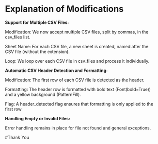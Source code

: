 # Explanation of Modifications

**Support for Multiple CSV Files:**

Modification: We now accept multiple CSV files, split by commas, in the csv_files list.

Sheet Name: For each CSV file, a new sheet is created, named after the CSV file (without the extension).

Loop: We loop over each CSV file in csv_files and process it individually.

**Automatic CSV Header Detection and Formatting:**

Modification: The first row of each CSV file is detected as the header.

Formatting: The header row is formatted with bold text (Font(bold=True)) and a yellow background (PatternFill).

Flag: A header_detected flag ensures that formatting is only applied to the first row

**Handling Empty or Invalid Files:**

Error handling remains in place for file not found and general exceptions.

#Thank You